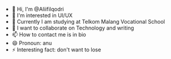 - 👋 Hi, I'm @Aliifilqodri
- 👀 I'm interested in UI/UX
- 🌱 Currently I am studying at Telkom Malang Vocational School
- 💞️ I want to collaborate on Technology and writing
- 📫 How to contact me is in bio
- 😄 Pronoun: anu
- ⚡ Interesting fact: don't want to lose

<!---
Aliifilqodri/Aliifilqodri is a ✨ special ✨ repository because its `README.md` (this file) appears on your GitHub profile.
You can click the Preview link to take a look at your changes.
--->
